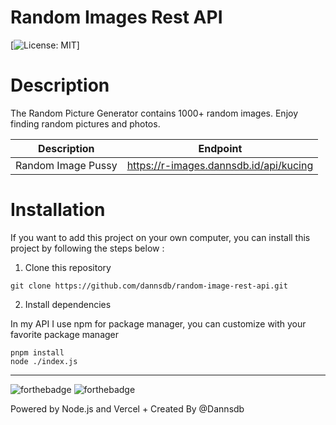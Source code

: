 <h1>Random Images Rest API</h1>

[![License: MIT](https://img.shields.io/badge/License-MIT-yellow.svg)]

# Description
The Random Picture Generator contains 1000+ random images. Enjoy finding random pictures and photos.

| Description | Endpoint | 
|------------ | ---------|
| Random Image Pussy | https://r-images.dannsdb.id/api/kucing |

# Installation
If you want to add this project on your own computer, you can install this project by following the steps below :

1. Clone this repository
```
git clone https://github.com/dannsdb/random-image-rest-api.git
```
2. Install dependencies

In my API I use npm for package manager, you can customize with your favorite package manager
```
pnpm install
node ./index.js
```

---
![forthebadge](https://forthebadge.com/images/badges/built-with-love.svg)
![forthebadge](https://forthebadge.com/images/badges/made-with-javascript.svg)

Powered by Node.js and Vercel + Created By @Dannsdb
